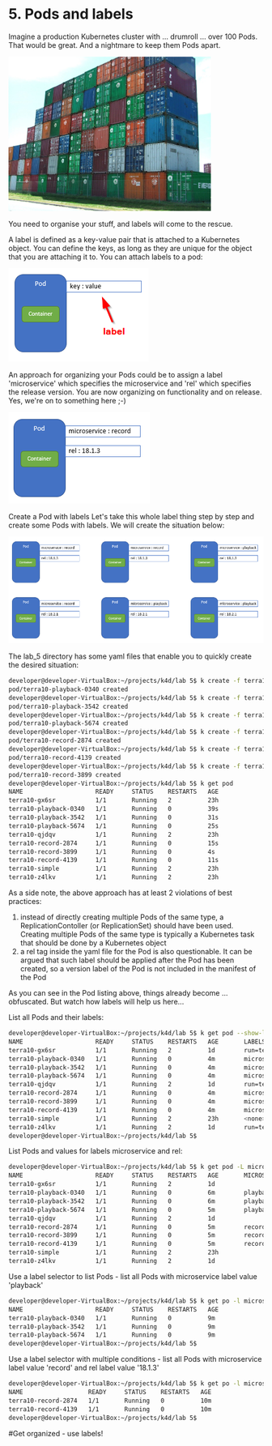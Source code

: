 # 5. Pods and labels
Imagine a production Kubernetes cluster with ... drumroll ... over 100 Pods. That would be great. And a nightmare to keep them Pods apart.

<img src="img/lab5-a-lot-of-pods.png" width=400 >


You need to organise your stuff, and labels will come to the rescue.

A label is defined as a key-value pair that is attached to a Kubernetes object. You can define the keys, as long as they are unique for the object that you are attaching it to. You can attach labels to a pod:

![pod and label](img/lab5-pod-and-label.png)

An approach for organizing your Pods could be to assign a label 'microservice' which specifies the microservice and 'rel' which specifies the release version. You are now organizing on functionality and on release. Yes, we're on to something here ;-)

![pod and 2 labels](img/lab5-pod-and-2-labels.png)


Create a Pod with labels
Let's take this whole label thing step by step and create some Pods with labels. We will create the situation below:

![multiple pods and labels](img/lab5-multiple-pods-and-labels.png)

The lab_5 directory has some yaml files that enable you to quickly create the desired situation:
```bash
developer@developer-VirtualBox:~/projects/k4d/lab 5$ k create -f terra10-playback-18-1-3.yaml 
pod/terra10-playback-0340 created
developer@developer-VirtualBox:~/projects/k4d/lab 5$ k create -f terra10-playback-18-2-1_01.yaml 
pod/terra10-playback-3542 created
developer@developer-VirtualBox:~/projects/k4d/lab 5$ k create -f terra10-playback-18-2-1_02.yaml 
pod/terra10-playback-5674 created
developer@developer-VirtualBox:~/projects/k4d/lab 5$ k create -f terra10-record-18-1-3_01.yaml 
pod/terra10-record-2874 created
developer@developer-VirtualBox:~/projects/k4d/lab 5$ k create -f terra10-record-18-1-3_02.yaml 
pod/terra10-record-4139 created
developer@developer-VirtualBox:~/projects/k4d/lab 5$ k create -f terra10-record-18-2-1.yaml 
pod/terra10-record-3899 created
developer@developer-VirtualBox:~/projects/k4d/lab 5$ k get pod
NAME                    READY     STATUS    RESTARTS   AGE
terra10-gx6sr           1/1       Running   2          23h
terra10-playback-0340   1/1       Running   0          39s
terra10-playback-3542   1/1       Running   0          31s
terra10-playback-5674   1/1       Running   0          25s
terra10-qjdqv           1/1       Running   2          23h
terra10-record-2874     1/1       Running   0          15s
terra10-record-3899     1/1       Running   0          4s
terra10-record-4139     1/1       Running   0          11s
terra10-simple          1/1       Running   2          23h
terra10-z4lkv           1/1       Running   2          23h
```
As a side note, the above approach has at least 2 violations of best practices:
1. instead of directly creating multiple Pods of the same type, a ReplicationContoller (or ReplicationSet) should have been used. Creating multiple Pods of the same type is typically a Kubernetes task that should be done by a Kubernetes object
2. a rel tag inside the yaml file for the Pod is also questionable. It can be argued that such label should be applied after the Pod has been created, so a version label of the Pod is not included in the manifest of the Pod

As you can see in the Pod listing above, things already become ... obfuscated. But watch how labels will help us here...

List all Pods and their labels:
```bash
developer@developer-VirtualBox:~/projects/k4d/lab 5$ k get pod --show-labels 
NAME                    READY     STATUS    RESTARTS   AGE       LABELS
terra10-gx6sr           1/1       Running   2          1d        run=terra10
terra10-playback-0340   1/1       Running   0          4m        microservice=playback,rel=18.1.3
terra10-playback-3542   1/1       Running   0          4m        microservice=playback,rel=18.2.1
terra10-playback-5674   1/1       Running   0          4m        microservice=playback,rel=18.2.1
terra10-qjdqv           1/1       Running   2          1d        run=terra10
terra10-record-2874     1/1       Running   0          4m        microservice=record,rel=18.1.3
terra10-record-3899     1/1       Running   0          4m        microservice=record,rel=18.2.1
terra10-record-4139     1/1       Running   0          4m        microservice=record,rel=18.1.3
terra10-simple          1/1       Running   2          23h       <none>
terra10-z4lkv           1/1       Running   2          1d        run=terra10
developer@developer-VirtualBox:~/projects/k4d/lab 5$ 
```
List Pods and values for labels microservice and rel:  
```bash
developer@developer-VirtualBox:~/projects/k4d/lab 5$ k get pod -L microservice,rel
NAME                    READY     STATUS    RESTARTS   AGE       MICROSERVICE   REL
terra10-gx6sr           1/1       Running   2          1d                       
terra10-playback-0340   1/1       Running   0          6m        playback       18.1.3
terra10-playback-3542   1/1       Running   0          6m        playback       18.2.1
terra10-playback-5674   1/1       Running   0          5m        playback       18.2.1
terra10-qjdqv           1/1       Running   2          1d                       
terra10-record-2874     1/1       Running   0          5m        record         18.1.3
terra10-record-3899     1/1       Running   0          5m        record         18.2.1
terra10-record-4139     1/1       Running   0          5m        record         18.1.3
terra10-simple          1/1       Running   2          23h                      
terra10-z4lkv           1/1       Running   2          1d                       
```
Use a label selector to list Pods - list all Pods with microservice label value 'playback' 
```bash
developer@developer-VirtualBox:~/projects/k4d/lab 5$ k get po -l microservice=playback
NAME                    READY     STATUS    RESTARTS   AGE
terra10-playback-0340   1/1       Running   0          9m
terra10-playback-3542   1/1       Running   0          9m
terra10-playback-5674   1/1       Running   0          9m
developer@developer-VirtualBox:~/projects/k4d/lab 5$
```

Use a label selector with multiple conditions - list all Pods with microservice label value 'record' and rel label value '18.1.3' 
```bash
developer@developer-VirtualBox:~/projects/k4d/lab 5$ k get po -l microservice=record,rel=18.1.3
NAME                  READY     STATUS    RESTARTS   AGE
terra10-record-2874   1/1       Running   0          10m
terra10-record-4139   1/1       Running   0          10m
developer@developer-VirtualBox:~/projects/k4d/lab 5$ 
```

#Get organized - use labels!